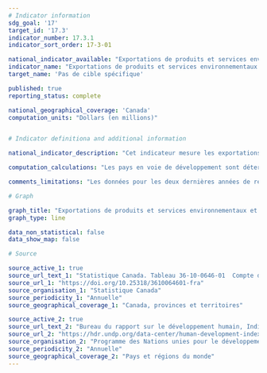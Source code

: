 ```yaml
---
# Indicator information
sdg_goal: '17'
target_id: '17.3'
indicator_number: 17.3.1
indicator_sort_order: 17-3-01

national_indicator_available: "Exportations de produits et services environnementaux et de technologies propres à des pays en voie de développement"
indicator_name: "Exportations de produits et services environnementaux et de technologies propres à des pays en voie de développement"
target_name: 'Pas de cible spécifique'

published: true
reporting_status: complete

national_geographical_coverage: 'Canada'
computation_units: "Dollars (en millions)"


# Indicator definitiona and additional information

national_indicator_description: "Cet indicateur mesure les exportations estimées de produits environnementaux et de technologies propres (en millions de dollars) vers les pays en voie de développement. Les exportations de produits environnementaux comprennent les biens environnementaux, tels que l'électricité propre, les biocarburants et les biens primaires et les déchets et rebuts, ainsi que les services de gestion de déchets et d'assainissement. Les exportations de produits de technologies propres comprennent les biens de technologies propres ainsi que les services de technologies propres, incluant les services scientifiques, de recherche et développement, de soutien et de construction."

computation_calculations: "Les pays en voie de développement sont déterminés pour chaque année basé sur leur indice de développement humain (IDH) provenant du Programme des Nations unies pour le développement. Les pays pour lesquels l'IDH est inférieur à 0.8 sont considérés comme des pays en voie de développement. Seulement les exportations destinées aux pays en voie de développement sont agrégées dans la présentation finale des données." 

comments_limitations: "Les données pour les deux dernières années de référence sont préliminaires. Les Nations Unies ne produisent pas de données sur l'IDH pour certains pays figurant dans la base de données sur les exportations de Statistique Canada. Ces pays ne sont donc pas inclus dans les données finales sur les exportations de produits environnementaux et de technologies propres vers les pays en voie de développement."

# Graph

graph_title: "Exportations de produits et services environnementaux et de technologies propres à des pays en voie de développement"
graph_type: line

data_non_statistical: false
data_show_map: false

# Source

source_active_1: true
source_url_text_1: "Statistique Canada. Tableau 36-10-0646-01  Compte des produits environnementaux et de technologies propres, exportations et importations internationales par partenaire commercial (x 1 000 000)"
source_url_1: "https://doi.org/10.25318/3610064601-fra"
source_organisation_1: "Statistique Canada"
source_periodicity_1: "Annuelle"
source_geographical_coverage_1: "Canada, provinces et territoires"

source_active_2: true
source_url_text_2: "Bureau du rapport sur le développement humain, Indice de développement humain"
source_url_2: "https://hdr.undp.org/data-center/human-development-index#/indicies/HDI"
source_organisation_2: "Programme des Nations unies pour le développement"
source_periodicity_2: "Annuelle"
source_geographical_coverage_2: "Pays et régions du monde"
---
```


